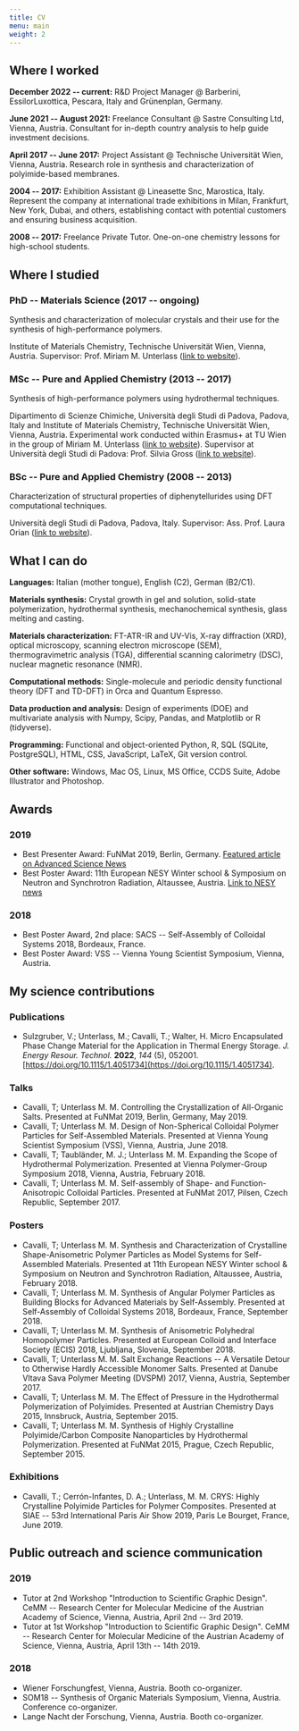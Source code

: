 ```yaml
---
title: CV
menu: main
weight: 2
---
```


## Where I worked

**December 2022 -- current:** R&D Project Manager @ Barberini, EssilorLuxottica, Pescara, Italy and Grünenplan, Germany.

**June 2021 -- August 2021:** Freelance Consultant @ Sastre Consulting Ltd, Vienna, Austria. Consultant for in-depth country analysis to help guide investment decisions.

**April 2017 -- June 2017:** Project Assistant @ Technische Universität Wien, Vienna, Austria. Research role in synthesis and characterization of polyimide-based membranes.

**2004 -- 2017:** Exhibition Assistant @ Lineasette Snc, Marostica, Italy. Represent the company at international trade exhibitions in Milan, Frankfurt, New York, Dubai, and others, establishing contact with potential customers and ensuring business acquisition.

**2008 -- 2017:** Freelance Private Tutor. One-on-one chemistry lessons for high-school students.

## Where I studied

### PhD -- Materials Science (2017 -- ongoing)

Synthesis and characterization of molecular crystals and their use for the synthesis of high-performance polymers.

Institute of Materials Chemistry, Technische Universität Wien, Vienna, Austria. Supervisor: Prof. Miriam M. Unterlass ([link to website](https://unterlasslab.com/)).

### MSc -- Pure and Applied Chemistry (2013 -- 2017)

Synthesis of high-performance polymers using hydrothermal techniques.

Dipartimento di Scienze Chimiche, Università degli Studi di Padova, Padova, Italy and Institute of Materials Chemistry, Technische Universität Wien, Vienna, Austria. Experimental work conducted within Erasmus+ at TU Wien in the group of Miriam M. Unterlass ([link to website](https://unterlasslab.com/)). Supervisor at Università degli Studi di Padova: Prof. Silvia Gross ([link to website](https://wwwdisc.chimica.unipd.it/silvia.gross/)).

### BSc -- Pure and Applied Chemistry (2008 -- 2013)

Characterization of structural properties of diphenytellurides using DFT computational techniques.

Università degli Studi di Padova, Padova, Italy. Supervisor: Ass. Prof. Laura Orian ([link to website](https://www.unipd.it/en/contatti/rubrica/?detail=Y&ruolo=1&checkout=cerca&persona=ORIAN&key=7700736A996CDF009B14C1A0FFDBAEDD)).

## What I can do

**Languages:** Italian (mother tongue), English (C2), German (B2/C1).

**Materials synthesis:** Crystal growth in gel and solution, solid-state polymerization, hydrothermal synthesis, mechanochemical synthesis, glass melting and casting.

**Materials characterization:** FT-ATR-IR and UV-Vis, X-ray diffraction (XRD), optical microscopy, scanning electron microscope (SEM), thermogravimetric analysis (TGA), differential scanning calorimetry (DSC), nuclear magnetic resonance (NMR).

**Computational methods:** Single-molecule and periodic density functional theory (DFT and TD-DFT) in Orca and Quantum Espresso.

**Data production and analysis:** Design of experiments (DOE) and multivariate analysis with Numpy, Scipy, Pandas, and Matplotlib or R (tidyverse).

**Programming:** Functional and object-oriented Python, R, SQL (SQLite, PostgreSQL), HTML, CSS, JavaScript, LaTeX, Git version control.

**Other software:** Windows, Mac OS, Linux, MS Office, CCDS Suite, Adobe Illustrator and Photoshop.

## Awards

### 2019

- Best Presenter Award: FuNMat 2019, Berlin, Germany. [Featured article on Advanced Science News](https://web.archive.org/web/20210307044623/https://www.advancedsciencenews.com/awards-2019/)
- Best Poster Award: 11th European NESY Winter school & Symposium on Neutron and Synchrotron Radiation, Altaussee, Austria. [Link to NESY news](https://nesy.unileoben.ac.at/alte-veranstaltungen/nesy-winterschool-2019/awards)

### 2018

- Best Poster Award, 2nd place: SACS -- Self-Assembly of Colloidal Systems 2018, Bordeaux, France.
- Best Poster Award: VSS -- Vienna Young Scientist Symposium, Vienna, Austria.

## My science contributions

### Publications

- Sulzgruber, V.; Unterlass, M.; Cavalli, T.; Walter, H. Micro Encapsulated Phase Change Material for the Application in Thermal Energy Storage. _J. Energy Resour. Technol._ **2022**, _144_ (5), 052001. [https://doi.org/10.1115/1.4051734](https://doi.org/10.1115/1.4051734).

### Talks

- Cavalli, T; Unterlass M. M. Controlling the Crystallization of All-Organic Salts. Presented at FuNMat 2019, Berlin, Germany, May 2019.
- Cavalli, T; Unterlass M. M. Design of Non-Spherical Colloidal Polymer Particles for Self-Assembled Materials. Presented at Vienna Young Scientist Symposium (VSS), Vienna, Austria, June 2018.
- Cavalli, T; Taubländer, M. J.; Unterlass M. M. Expanding the Scope of Hydrothermal Polymerization. Presented at Vienna Polymer-Group Symposium 2018, Vienna, Austria, February 2018.
- Cavalli, T; Unterlass M. M. Self-assembly of Shape- and Function-Anisotropic Colloidal Particles. Presented at FuNMat 2017, Pilsen, Czech Republic, September 2017.

### Posters

- Cavalli, T; Unterlass M. M. Synthesis and Characterization of Crystalline Shape-Anisometric Polymer Particles as Model Systems for Self-Assembled Materials. Presented at 11th European NESY Winter school & Symposium on Neutron and Synchrotron Radiation, Altaussee, Austria, February 2018.
- Cavalli, T; Unterlass M. M. Synthesis of Angular Polymer Particles as Building Blocks for Advanced Materials by Self-Assembly. Presented at Self-Assembly of Colloidal Systems 2018, Bordeaux, France, September 2018.
- Cavalli, T; Unterlass M. M. Synthesis of Anisometric Polyhedral Homopolymer Particles. Presented at European Colloid and Interface Society (ECIS) 2018, Ljubljana, Slovenia, September 2018.
- Cavalli, T; Unterlass M. M. Salt Exchange Reactions -- A Versatile Detour to Otherwise Hardly Accessible Monomer Salts. Presented at Danube Vltava Sava Polymer Meeting (DVSPM) 2017, Vienna, Austria, September 2017.
- Cavalli, T; Unterlass M. M. The Effect of Pressure in the Hydrothermal Polymerization of Polyimides. Presented at Austrian Chemistry Days 2015, Innsbruck, Austria, September 2015.
- Cavalli, T; Unterlass M. M. Synthesis of Highly Crystalline Polyimide/Carbon Composite Nanoparticles by Hydrothermal Polymerization. Presented at FuNMat 2015, Prague, Czech Republic, September 2015.

### Exhibitions

- Cavalli, T.; Cerrón-Infantes, D. A.; Unterlass, M. M. CRYS: Highly Crystalline Polyimide Particles for Polymer Composites. Presented at SIAE -- 53rd International Paris Air Show 2019, Paris Le Bourget, France, June 2019.

## Public outreach and science communication

### 2019

- Tutor at 2nd Workshop "Introduction to Scientific Graphic Design". CeMM -- Research Center for Molecular Medicine of the Austrian Academy of Science, Vienna, Austria, April 2nd -- 3rd 2019.
- Tutor at 1st Workshop "Introduction to Scientific Graphic Design". CeMM -- Research Center for Molecular Medicine of the Austrian Academy of Science, Vienna, Austria, April 13th -- 14th 2019.

### 2018

- Wiener Forschungfest, Vienna, Austria. Booth co-organizer.
- SOM18 -- Synthesis of Organic Materials Symposium, Vienna, Austria. Conference co-organizer.
- Lange Nacht der Forschung, Vienna, Austria. Booth co-organizer.
